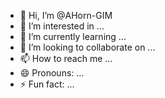 - 👋 Hi, I’m @AHorn-GIM
- 👀 I’m interested in ...
- 🌱 I’m currently learning ...
- 💞️ I’m looking to collaborate on ...
- 📫 How to reach me ...
- 😄 Pronouns: ...
- ⚡ Fun fact: ...

<!---
AHorn-GIM/AHorn-GIM is a ✨ special ✨ repository because its `README.md` (this file) appears on your GitHub profile.
You can click the Preview link to take a look at your changes.
--->
